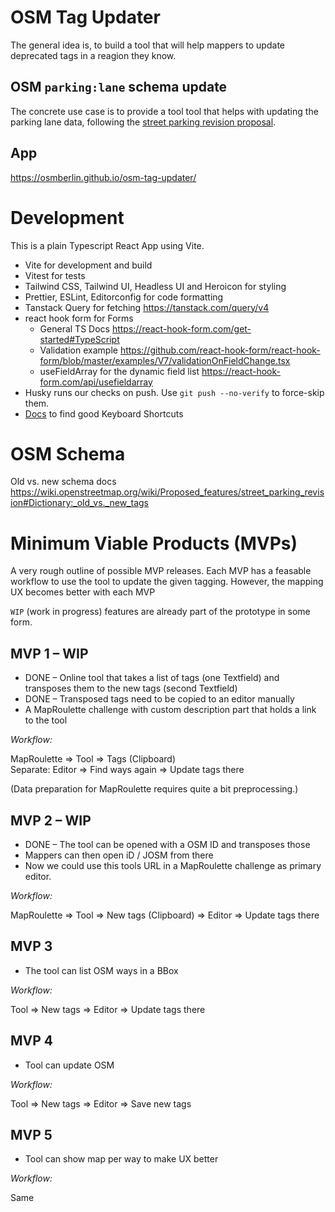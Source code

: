 # OSM Tag Updater

The general idea is, to build a tool that will help mappers to update deprecated tags in a reagion they know.

## OSM `parking:lane` schema update

The concrete use case is to provide a tool tool that helps with updating the parking lane data, following the [street parking revision proposal](https://wiki.openstreetmap.org/wiki/Proposed_features/street_parking_revision).

## App

https://osmberlin.github.io/osm-tag-updater/

# Development

This is a plain Typescript React App using Vite.

- Vite for development and build
- Vitest for tests
- Tailwind CSS, Tailwind UI, Headless UI and Heroicon for styling
- Prettier, ESLint, Editorconfig for code formatting
- Tanstack Query for fetching https://tanstack.com/query/v4
- react hook form for Forms
  - General TS Docs https://react-hook-form.com/get-started#TypeScript
  - Validation example https://github.com/react-hook-form/react-hook-form/blob/master/examples/V7/validationOnFieldChange.tsx
  - useFieldArray for the dynamic field list https://react-hook-form.com/api/usefieldarray
- Husky runs our checks on push. Use `git push --no-verify` to force-skip them.
- [Docs](https://developer.mozilla.org/en-US/docs/Web/API/UI_Events/Keyboard_event_key_values) to find good Keyboard Shortcuts

# OSM Schema

Old vs. new schema docs https://wiki.openstreetmap.org/wiki/Proposed_features/street_parking_revision#Dictionary:_old_vs._new_tags

# Minimum Viable Products (MVPs)

A very rough outline of possible MVP releases. Each MVP has a feasable workflow to use the tool to update the given tagging. However, the mapping UX becomes better with each MVP

`WIP` (work in progress) features are already part of the prototype in some form.

## MVP 1 – WIP

- DONE – Online tool that takes a list of tags (one Textfield) and transposes them to the new tags (second Textfield)
- DONE – Transposed tags need to be copied to an editor manually
- A MapRoulette challenge with custom description part that holds a link to the tool

_Workflow:_

MapRoulette => Tool => Tags (Clipboard)<br />
Separate: Editor => Find ways again => Update tags there

(Data preparation for MapRoulette requires quite a bit preprocessing.)

## MVP 2 – WIP

- DONE – The tool can be opened with a OSM ID and transposes those
- Mappers can then open iD / JOSM from there
- Now we could use this tools URL in a MapRoulette challenge as primary editor.

_Workflow:_

MapRoulette => Tool => New tags (Clipboard) => Editor => Update tags there

## MVP 3

- The tool can list OSM ways in a BBox

_Workflow:_

Tool => New tags => Editor => Update tags there

## MVP 4

- Tool can update OSM

_Workflow:_

Tool => New tags => Editor => Save new tags

## MVP 5

- Tool can show map per way to make UX better

_Workflow:_

Same
